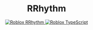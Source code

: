 <div style="text-align: center;">
	<h1>RRhythm</h1>
	<a href="https://www.roblox.com/games/81385631197440">
		<img alt="Roblox RRhythm" src="https://img.shields.io/badge/Roblox%2D-RRhythm-blue?logo=Roblox">
	</a>
	<a href="https://www.roblox.com/games/81385631197440">
		<img alt="Roblox TypeScript" src="https://img.shields.io/badge/roblox%2D-ts-red?logo=Roblox">
	</a>
</div>